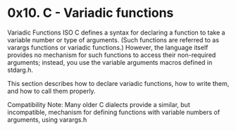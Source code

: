 # 0x10. C - Variadic functions

Variadic Functions
ISO C defines a syntax for declaring a function to take a variable number or type of arguments. (Such functions are referred to as varargs functions or variadic functions.) However, the language itself provides no mechanism for such functions to access their non-required arguments; instead, you use the variable arguments macros defined in stdarg.h.

This section describes how to declare variadic functions, how to write them, and how to call them properly.

Compatibility Note: Many older C dialects provide a similar, but incompatible, mechanism for defining functions with variable numbers of arguments, using varargs.h
